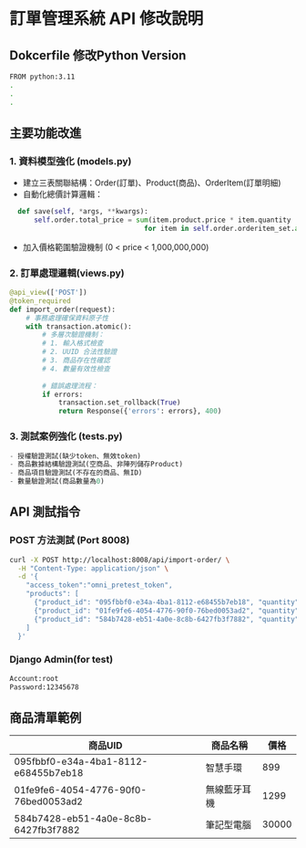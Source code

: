 # 訂單管理系統 API 修改說明

## Dokcerfile 修改Python Version
```bash
FROM python:3.11
.
.
.

```

## 主要功能改進

### 1. 資料模型強化 (models.py)
- 建立三表關聯結構：Order(訂單)、Product(商品)、OrderItem(訂單明細)
- 自動化總價計算邏輯：
```python
  def save(self, *args, **kwargs):
      self.order.total_price = sum(item.product.price * item.quantity 
                                 for item in self.order.orderitem_set.all())
```
- 加入價格範圍驗證機制 (0 < price < 1,000,000,000)

### 2. 訂單處理邏輯(views.py)
```python
@api_view(['POST'])
@token_required
def import_order(request):
    # 事務處理確保資料原子性
    with transaction.atomic():
        # 多層次驗證機制：
        # 1. 輸入格式檢查
        # 2. UUID 合法性驗證
        # 3. 商品存在性確認
        # 4. 數量有效性檢查
        
        # 錯誤處理流程：
        if errors:
            transaction.set_rollback(True)
            return Response({'errors': errors}, 400)
```

### 3. 測試案例強化 (tests.py)
```python
- 授權驗證測試(缺少token、無效token)
- 商品數據結構驗證測試(空商品、非陣列儲存Product)
- 商品項目驗證測試(不存在的商品、無ID)
- 數量驗證測試(商品數量為0)
```

## API 測試指令

### POST 方法測試 (Port 8008)
```bash
curl -X POST http://localhost:8008/api/import-order/ \
  -H "Content-Type: application/json" \
  -d '{
	"access_token":"omni_pretest_token",
    "products": [
      {"product_id": "095fbbf0-e34a-4ba1-8112-e68455b7eb18", "quantity": 1},
      {"product_id": "01fe9fe6-4054-4776-90f0-76bed0053ad2", "quantity": 2},
      {"product_id": "584b7428-eb51-4a0e-8c8b-6427fb3f7882", "quantity": 1}
    ]
  }'
```

### Django Admin(for test)
```bash
Account:root
Password:12345678
```
## 商品清單範例

| 商品UID                                | 商品名稱   | 價格    |
| ------------------------------------ | ------ | ----- |
| 095fbbf0-e34a-4ba1-8112-e68455b7eb18 | 智慧手環   | 899   |
| 01fe9fe6-4054-4776-90f0-76bed0053ad2 | 無線藍牙耳機 | 1299  |
| 584b7428-eb51-4a0e-8c8b-6427fb3f7882 | 筆記型電腦  | 30000 |


